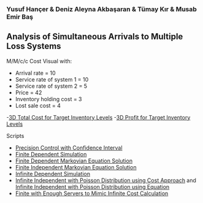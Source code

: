 ### Yusuf Hançer & Deniz Aleyna Akbaşaran & Tümay Kır & Musab Emir Baş
## Analysis of Simultaneous Arrivals to Multiple Loss Systems

 M/M/c/c Cost Visual with:
- Arrival rate = 10
- Service rate of system 1 = 10
- Service rate of system 2 = 5
- Price = 42
- Inventory holding cost = 3
- Lost sale cost = 4

-[3D Total Cost for Target Inventory Levels](files/Graph.html)
-[3D Profit for Target Inventory Levels](files/492-Profit.html)




Scripts
- [Precision Control with Confidence Interval](files/finite_confidence_interval.py)
- [Finite Dependent Simulation](files/finite_simulation.py)
- [Finite Dependent Markovian Equation Solution](files/finite_dependent_optimal.m)
- [Finite Independent Markovian Equation Solution](files/finite_dependent_optimal.m)
- [Infinite Dependent Simulation](files/infinite_simulation.py)
- [Infinite Independent with Poisson Distribution using Cost Approach](files/infinite_independent_cost.py) and [Infinite Independent with Poisson Distribution using Equation](files/infinite_independent_equation.py)
- [Finite with Enough Servers to Mimic Infinite Cost Calculation](infinite_cost.m) 
